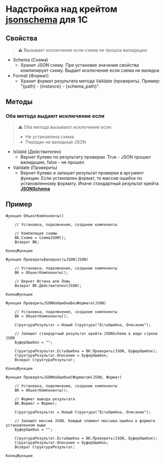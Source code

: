 # Надстройка над крейтом **[jsonschema](https://crates.io/crates/jsonschema)** для 1С

## Свойства

> **:warning:** Вызывает исключение если схема не прошла валидацию

- Schema (Схема)
  - Хранит JSON схему. При установке значения свойства компилирует схему. Выдает исключение если схема не валидна
- Format (Формат)
  - Хранит формат результата метода Validate (проверить). Пример: "{path} - {instance} - {schema_path}".

## Методы

### Оба метода выдают исключение если

> **:warning:** Оба метода вызывают исключение если:
>
> - Не установлена схема
> - Передан не валидный JSON

- IsValid (Действителен)
  - Вернет булево по результату проверки. True - JSON прошел валидацию, false - не прошел
- Validate (Проверить)
  - Вернет булево и запишет результат проверки в аргумент функции. Если установлен формат, то массив ошибок по установленному формату. Иначе стандартный результат крейта **[JSONSchema](https://crates.io/crates/jsonschema)**

## Пример

```bsl
Функция ОбъектКомпоненты()

	// Установка, подключение, создание компоненты

	// Компиляция схемы
	ВК.Схема = СхемаJSON();
	Возврат ВК;

КонецФункции

Функция ПроверитьВалидностьJSON(JSON)

	// Установка, подключение, создание компоненты
	ВК = ОбъектКомпоненты();

	// Вернет Истина или Ложь
	Возврат ВК.Действителен(JSON);

КонецФункции

Функция ПроверитьJSONНаОшибкиБезФормата(JSON)

	// Установка, подключение, создание компоненты
	ВК = ОбъектКомпоненты();

	СтруктураРезультат = Новый Структура("ЕстьОшибка, Описание");

	// Запишет стандартный результат крейта JSONSchema в виде строки JSON
	БуферОшибок = "";

	СтруктураРезультат.ЕстьОшибка = ВК.Проверить(JSON, БуферОшибок);
	СтруктураРезультат.Описание = БуферОшибок;
	Возврат СтруктураРезультат;

КонецФункции

Функция ПроверитьJSONНаОшибкиСФорматом(JSON, Формат)

	// Установка, подключение, создание компоненты
	ВК = ОбъектКомпоненты();

	// Формат вывода результата
	ВК.Формат = Формат;

	СтруктураРезультат = Новый Структура("ЕстьОшибка, Описание");

	// Запишет массив JSON. Каждый элемент массива ошибка в формате установленном выше
	БуферОшибок = "";

	СтруктураРезультат.ЕстьОшибка = ВК.Проверить(JSON, БуферОшибок);
	СтруктураРезультат.Описание = БуферОшибок;
	Возврат СтруктураРезультат;

КонецФункции
```
